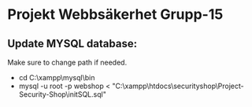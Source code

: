 # **Projekt Webbsäkerhet Grupp-15**

## Update MYSQL database:
Make sure to change path if needed.
- cd C:\xampp\mysql\bin
- mysql -u root -p webshop < "C:\xampp\htdocs\securityshop\Project-Security-Shop\initSQL.sql"
